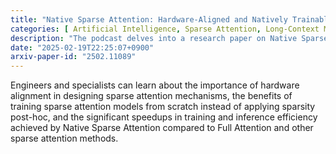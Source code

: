```yaml
---
title: "Native Sparse Attention: Hardware-Aligned and Natively Trainable Sparse Attention"
categories: [ Artificial Intelligence, Sparse Attention, Long-Context Modeling, Transformer Models, Training Efficiency ]
description: "The podcast delves into a research paper on Native Sparse Attention, a methodology designed to optimize attention mechanisms in transformer models by selectively computing attention scores for important query-key pairs. The paper introduces a hierarchical approach that involves token compression, token selection, and sliding windows to achieve a dynamic sparse strategy for handling long-context modeling efficiently."
date: "2025-02-19T22:25:07+0900"
arxiv-paper-id: "2502.11089"
---
```

Engineers and specialists can learn about the importance of hardware alignment in designing sparse attention mechanisms, the benefits of training sparse attention models from scratch instead of applying sparsity post-hoc, and the significant speedups in training and inference efficiency achieved by Native Sparse Attention compared to Full Attention and other sparse attention methods.
